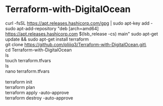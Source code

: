 # Terraform-with-DigitalOcean


curl -fsSL https://apt.releases.hashicorp.com/gpg | sudo apt-key add -
sudo apt-add-repository "deb [arch=amd64] https://apt.releases.hashicorp.com $(lsb_release -cs) main"
sudo apt-get update && sudo apt-get install terraform
\
git clone https://github.com/pliiiq3/Terraform-with-DigitalOcean.git\
\
 cd Terraform-with-DigitalOcean\
 ls\
touch terraform.tfvars\
ls\
nano terraform.tfvars\
\
terraform init\
terraform plan\
terraform apply -auto-approve\
terraform destroy -auto-approve

